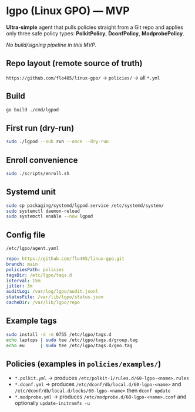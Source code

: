 # lgpo (Linux GPO) — MVP

**Ultra-simple** agent that pulls policies straight from a Git repo and applies
only three safe policy types: **PolkitPolicy**, **DconfPolicy**, **ModprobePolicy**.

*No build/signing pipeline in this MVP.*

## Repo layout (remote source of truth)
`https://github.com/flo405/linux-gpo/` → `policies/` → all `*.yml`

## Build
```bash
go build ./cmd/lgpod
```

## First run (dry-run)
```bash
sudo ./lgpod --sub run --once --dry-run
```

## Enroll convenience
```bash
sudo ./scripts/enroll.sh
```

## Systemd unit
```bash
sudo cp packaging/systemd/lgpod.service /etc/systemd/system/
sudo systemctl daemon-reload
sudo systemctl enable --now lgpod
```

## Config file
`/etc/lgpo/agent.yaml`
```yaml
repo: https://github.com/flo405/linux-gpo.git
branch: main
policiesPath: policies
tagsDir: /etc/lgpo/tags.d
interval: 15m
jitter: 3m
auditLog: /var/log/lgpo/audit.jsonl
statusFile: /var/lib/lgpo/status.json
cacheDir: /var/lib/lgpo/repo
```

## Example tags
```bash
sudo install -d -m 0755 /etc/lgpo/tags.d
echo laptops | sudo tee /etc/lgpo/tags.d/group.tag
echo eu      | sudo tee /etc/lgpo/tags.d/geo.tag
```

## Policies (examples in `policies/examples/`)
- `*.polkit.yml` → produces `/etc/polkit-1/rules.d/60-lgpo-<name>.rules`
- `*.dconf.yml`  → produces `/etc/dconf/db/local.d/60-lgpo-<name>` and `/etc/dconf/db/local.d/locks/60-lgpo-<name>` then `dconf update`
- `*.modprobe.yml` → produces `/etc/modprobe.d/60-lgpo-<name>.conf` and optionally `update-initramfs -u`
